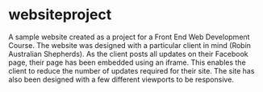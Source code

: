 # websiteproject
A sample website created as a project for a Front End Web Development Course. The website was designed with a particular client in mind (Robin Australian Shepherds). As the client posts all updates on their Facebook page, their page has been embedded using an iframe. This enables the client to reduce the number of updates required for their site. The site has also been designed with a few different viewports to be responsive.
